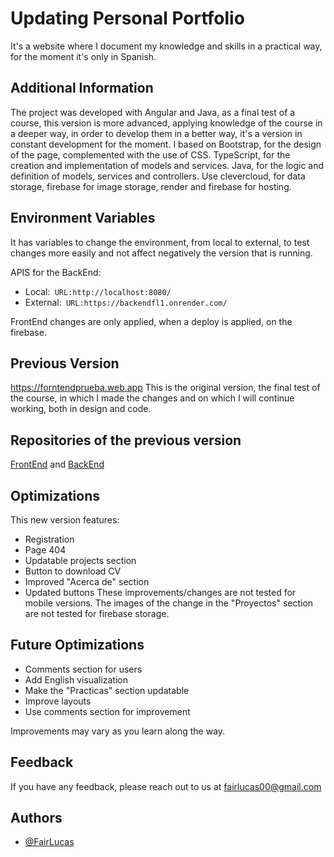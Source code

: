 # Updating Personal Portfolio

It's a website where I document my knowledge and skills in a practical way, for the moment it's only in Spanish.


## Additional Information

The project was developed with Angular and Java, as a final test of a course, this version is more advanced, applying knowledge of the course in a deeper way, in order to develop them in a better way, it's a version in constant development for the moment.
I based on Bootstrap, for the design of the page, complemented with the use of CSS.
TypeScript, for the creation and implementation of models and services.
Java, for the logic and definition of models, services and controllers.
Use clevercloud, for data storage, firebase for image storage, render and firebase for hosting.

## Environment Variables

It has variables to change the environment, from local to external, to test changes more easily and not affect negatively the version that is running.

APIS for the BackEnd:
- Local:` URL:http://localhost:8080/`
-  External:` URL:https://backendfl1.onrender.com/`

FrontEnd changes are only applied, when a deploy is applied, on the firebase.


## Previous Version

https://forntendprueba.web.app This is the original version, the final test of the course, in which I made the changes and on which I will continue working, both in design and code.


## Repositories of the previous version

[FrontEnd](https://github.com/LucasEsca/Portfolio-FrontEnd) and
[BackEnd](https://github.com/LucasEsca/Portfolio-BackEnd)


## Optimizations

This new version features:
- Registration
- Page 404
- Updatable projects section
- Button to download CV
- Improved "Acerca de" section
- Updated buttons
These improvements/changes are not tested for mobile versions.
The images of the change in the "Proyectos" section are not tested for firebase storage.

## Future Optimizations

- Comments section for users
- Add English visualization
- Make the "Practicas" section updatable
- Improve layouts
- Use comments section for improvement

Improvements may vary as you learn along the way.


## Feedback

If you have any feedback, please reach out to us at fairlucas00@gmail.com

## Authors

- [@FairLucas](https://github.com/LucasEsca)
